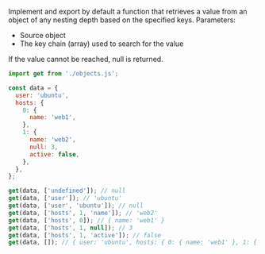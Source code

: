 Implement and export by default a function that retrieves a value from an object of any nesting depth based on the specified keys. Parameters:

- Source object
- The key chain (array) used to search for the value

If the value cannot be reached, null is returned.

```javascript
import get from './objects.js';

const data = {
  user: 'ubuntu',
  hosts: {
    0: {
      name: 'web1',
    },
    1: {
      name: 'web2',
      null: 3,
      active: false,
    },
  },
};

get(data, ['undefined']); // null
get(data, ['user']); // 'ubuntu'
get(data, ['user', 'ubuntu']); // null
get(data, ['hosts', 1, 'name']); // 'web2'
get(data, ['hosts', 0]); // { name: 'web1' }
get(data, ['hosts', 1, null]); // 3
get(data, ['hosts', 1, 'active']); // false
get(data, []); // { user: 'ubuntu', hosts: { 0: { name: 'web1' }, 1: { name: 'web2', null: 3, active: false }}}
```
